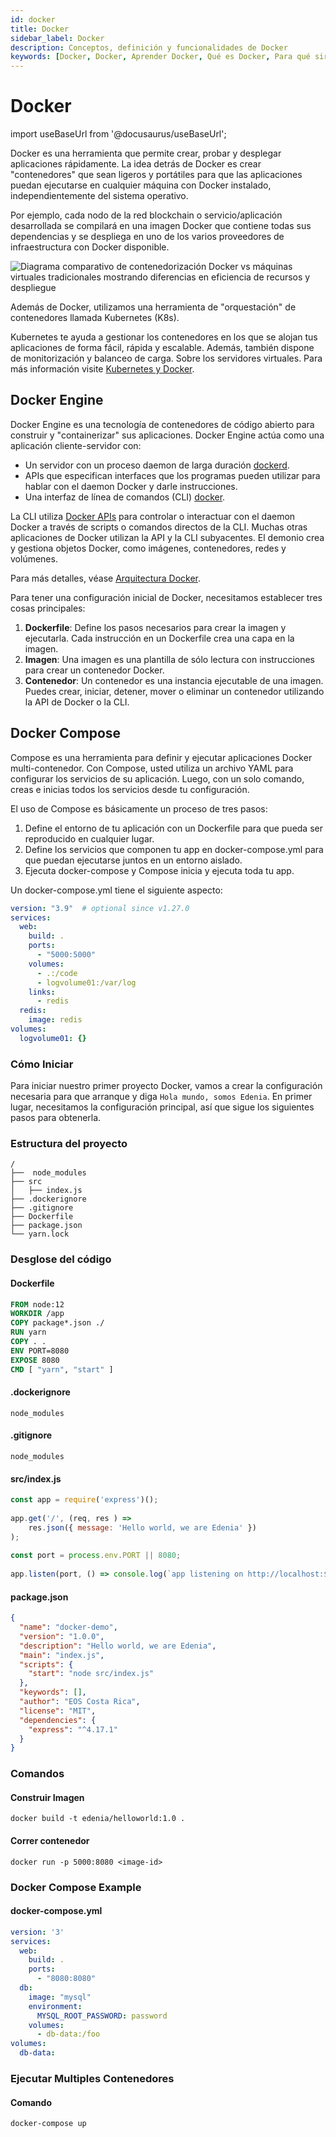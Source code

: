 ```yaml
---
id: docker
title: Docker
sidebar_label: Docker
description: Conceptos, definición y funcionalidades de Docker
keywords: [Docker, Docker, Aprender Docker, Qué es Docker, Para qué sirve Docker, Cómo funciona Docker, Cómo usar docker]
---
```


# Docker


import useBaseUrl from '@docusaurus/useBaseUrl';

Docker es una herramienta que permite crear, probar y desplegar aplicaciones rápidamente. La idea detrás de Docker es crear "contenedores" que sean ligeros y portátiles para que las aplicaciones puedan ejecutarse en cualquier máquina con Docker instalado, independientemente del sistema operativo.

Por ejemplo, cada nodo de la red blockchain o servicio/aplicación desarrollada se compilará en una imagen Docker que contiene todas sus dependencias y se despliega en uno de los varios proveedores de infraestructura con Docker disponible.

<div style={{  textAlign: "center" }}>
<img alt="Diagrama comparativo de contenedorización Docker vs máquinas virtuales tradicionales mostrando diferencias en eficiencia de recursos y despliegue"   src={ useBaseUrl( '/img/documentation-images/Docker-containerized-and-vm-transparent-bg.webp' )} />
</div>

Además de Docker, utilizamos una herramienta de "orquestación" de contenedores llamada Kubernetes (K8s).

Kubernetes te ayuda a gestionar los contenedores en los que se alojan tus aplicaciones de forma fácil, rápida y escalable. Además, también dispone de monitorización y balanceo de carga. Sobre los servidores virtuales. Para más información visite [Kubernetes y Docker](https://docs.edenia.com/es/docs/devops#introducci%C3%B3n-a-kubernetes-y-docker).

## Docker Engine

Docker Engine es una tecnología de contenedores de código abierto para construir y "containerizar" sus aplicaciones. Docker Engine actúa como una aplicación cliente-servidor con:

- Un servidor con un proceso daemon de larga duración [dockerd](https://docs.docker.com/engine/reference/commandline/dockerd).
- APIs que especifican interfaces que los programas pueden utilizar para hablar con el daemon Docker y darle instrucciones.
- Una interfaz de línea de comandos (CLI) [docker](https://docs.docker.com/engine/reference/commandline/cli/).

La CLI utiliza [Docker APIs](https://docs.docker.com/engine/api/) para controlar o interactuar con el daemon Docker a través de scripts o comandos directos de la CLI. Muchas otras aplicaciones de Docker utilizan la API y la CLI subyacentes. El demonio crea y gestiona objetos Docker, como imágenes, contenedores, redes y volúmenes.

Para más detalles, véase [Arquitectura Docker](https://docs.docker.com/get-started/overview/#docker-architecture).

Para tener una configuración inicial de Docker, necesitamos establecer tres cosas principales:

1. **Dockerfile**: Define los pasos necesarios para crear la imagen y ejecutarla. Cada instrucción en un Dockerfile crea una capa en la imagen.
1. **Imagen**: Una imagen es una plantilla de sólo lectura con instrucciones para crear un contenedor Docker.
1. **Contenedor**: Un contenedor es una instancia ejecutable de una imagen. Puedes crear, iniciar, detener, mover o eliminar un contenedor utilizando la API de Docker o la CLI.

## Docker Compose

Compose es una herramienta para definir y ejecutar aplicaciones Docker multi-contenedor. Con Compose, usted utiliza un archivo YAML para configurar los servicios de su aplicación. Luego, con un solo comando, creas e inicias todos los servicios desde tu configuración.

El uso de Compose es básicamente un proceso de tres pasos:

1. Define el entorno de tu aplicación con un Dockerfile para que pueda ser reproducido en cualquier lugar.
1. Define los servicios que componen tu app en docker-compose.yml para que puedan ejecutarse juntos en un entorno aislado.
1. Ejecuta docker-compose y Compose inicia y ejecuta toda tu app.

Un docker-compose.yml tiene el siguiente aspecto:
```yml
version: "3.9"  # optional since v1.27.0
services:
  web:
    build: .
    ports:
      - "5000:5000"
    volumes:
      - .:/code
      - logvolume01:/var/log
    links:
      - redis
  redis:
    image: redis
volumes:
  logvolume01: {}
```

### Cómo Iniciar

Para iniciar nuestro primer proyecto Docker, vamos a crear la configuración necesaria para que arranque y diga `Hola mundo, somos Edenia`. En primer lugar, necesitamos la configuración principal, así que sigue los siguientes pasos para obtenerla.

### Estructura del proyecto

```
/
├──  node_modules
├── src
│   ├── index.js
├── .dockerignore
├── .gitignore
├── Dockerfile
├── package.json
└── yarn.lock
```

### Desglose del código

#### Dockerfile

```Dockerfile
FROM node:12
WORKDIR /app
COPY package*.json ./
RUN yarn
COPY . .
ENV PORT=8080
EXPOSE 8080
CMD [ "yarn", "start" ]
```

#### .dockerignore

`node_modules`

#### .gitignore

`node_modules`

#### src/index.js

```js
const app = require('express')();
 
app.get('/', (req, res ) => 
    res.json({ message: 'Hello world, we are Edenia' }) 
);
 
const port = process.env.PORT || 8080;
 
app.listen(port, () => console.log(`app listening on http://localhost:${port}`) );
```

#### package.json

```json
{
  "name": "docker-demo",
  "version": "1.0.0",
  "description": "Hello world, we are Edenia",
  "main": "index.js",
  "scripts": {
    "start": "node src/index.js"
  },
  "keywords": [],
  "author": "EOS Costa Rica",
  "license": "MIT",
  "dependencies": {
    "express": "^4.17.1"
  }
}
```

### Comandos

#### Construir Imagen

`docker build -t edenia/helloworld:1.0 .`

#### Correr contenedor

`docker run -p 5000:8080 <image-id>`

### Docker Compose Example

#### docker-compose.yml 

```yml
version: '3'
services:
  web:
    build: .
    ports:
      - "8080:8080"
  db:
    image: "mysql"
    environment: 
      MYSQL_ROOT_PASSWORD: password
    volumes:
      - db-data:/foo
volumes:
  db-data:
```

### Ejecutar Multiples Contenedores

#### Comando

`docker-compose up`
